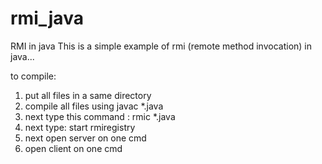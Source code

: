 # rmi_java
RMI in java
This is a simple example of rmi (remote method invocation) in java...

to compile: 
1. put all files in a same directory
2. compile all files using javac *.java
3. next type this command : rmic *.java
4. next type: start rmiregistry
5. next open server on one cmd
6. open client on one cmd
